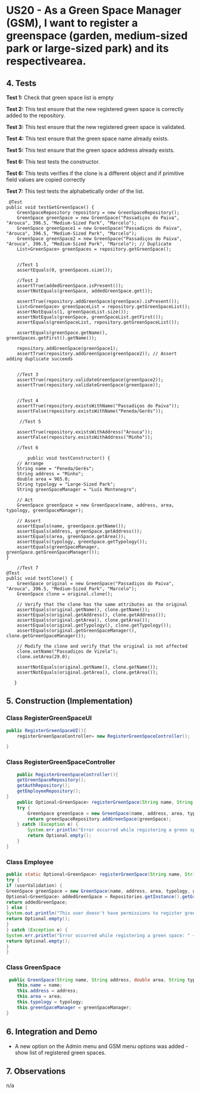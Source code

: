 # US20 - As a Green Space Manager (GSM), I want to register a greenspace (garden, medium-sized park or large-sized park) and its respectivearea.

## 4. Tests 

**Test 1:** Check that green space list is empty

**Test 2:** This test ensure that the new registered green space is correctly added to the repository.

**Test 3:** This test ensure that the new registered green space is validated.

**Test 4:** This test ensure that the green space name already exists.

**Test 5:** This test ensure that the green space address already exists.

**Test 6:** This test tests the constructor.

**Test 6:** This tests verifies if the clone is a different object and if primitive field values are copied correctly

**Test 7:** This test tests the alphabetically order of the list.



	 @Test
    public void testGetGreenSpace() {
        GreenSpaceRepository repository = new GreenSpaceRepository();
        GreenSpace greenSpace = new GreenSpace("Passadiços do Paiva", "Arouca", 396.5, "Medium-Sized Park", "Marcelo");
        GreenSpace greenSpace1 = new GreenSpace("Passadiços do Paiva", "Arouca", 396.5, "Medium-Sized Park", "Marcelo");
        GreenSpace greenSpace2 = new GreenSpace("Passadiços do Paiva", "Arouca", 396.5, "Medium-Sized Park", "Marcelo"); // Duplicate
        List<GreenSpace> greenSpaces = repository.getGreenSpace();


        //Test 1
        assertEquals(0, greenSpaces.size());

        //Test 2
        assertTrue(addedGreenSpace.isPresent());
        assertNotEquals(greenSpace, addedGreenSpace.get());

        assertTrue(repository.addGreenSpace(greenSpace).isPresent()); 
        List<GreenSpace> greenSpaceList = repository.getGreenSpaceList();
        assertNotEquals(1, greenSpaceList.size()); 
        assertNotEquals(greenSpace, greenSpaceList.getFirst());
        assertEquals(greenSpaceList, repository.getGreenSpaceList());

        assertEquals(greenSpace.getName(), greenSpaces.getFirst().getName());

        repository.addGreenSpace(greenSpace1);
        assertTrue(repository.addGreenSpace(greenSpace2)); // Assert adding duplicate succeeds
    

        //Test 3
        assertTrue(repository.validateGreenSpace(greenSpace2));
        assertTrue(repository.validateGreenSpace(greenSpace));


        //Test 4
        assertTrue(repository.existsWithName("Passadiços do Paiva"));
        assertFalse(repository.existsWithName("Peneda/Gerês"));

         //Test 5

        assertTrue(repository.existsWithAddress("Arouca"));
        assertFalse(repository.existsWithAddress("Minho"));

        //Test 6

            public void testConstructor() {
        // Arrange
        String name = "Peneda/Gerês";
        String address = "Minho";
        double area = 965.0;
        String typology = "Large-Sized Park";
        String greenSpaceManager = "Luís Montenegro";

        // Act
        GreenSpace greenSpace = new GreenSpace(name, address, area, typology, greenSpaceManager);

        // Assert
        assertEquals(name, greenSpace.getName());
        assertEquals(address, greenSpace.getAddress());
        assertEquals(area, greenSpace.getArea());
        assertEquals(typology, greenSpace.getTypology());
        assertEquals(greenSpaceManager, greenSpace.getGreenSpaceManager());
    }

        //Test 7
    @Test
    public void testClone() {
        GreenSpace original = new GreenSpace("Passadiços do Paiva", "Arouca", 396.5, "Medium-Sized Park", "Marcelo");
        GreenSpace clone = original.clone();

        // Verify that the clone has the same attributes as the original
        assertEquals(original.getName(), clone.getName());
        assertEquals(original.getAddress(), clone.getAddress());
        assertEquals(original.getArea(), clone.getArea());
        assertEquals(original.getTypology(), clone.getTypology());
        assertEquals(original.getGreenSpaceManager(), clone.getGreenSpaceManager());

        // Modify the clone and verify that the original is not affected
        clone.setName("Passadiços de Vizela");
        clone.setArea(29.0);

        assertNotEquals(original.getName(), clone.getName());
        assertNotEquals(original.getArea(), clone.getArea());

       }


        
        

    




## 5. Construction (Implementation)

### Class RegisterGreenSpaceUI

```java
public RegisterGreenSpaceUI(){
    registerGreenSpaceController= new RegisterGreenSpaceController();

}

```

### Class RegisterGreenSpaceController 

```java
    public RegisterGreenSpaceController(){
    getGreenSpaceRepository();
    getAuthRepository();
    getEmployeeRepository();
}
    public Optional<GreenSpace> registerGreenSpace(String name, String address, double area, String typology, String greenSpaceManager) {
    try {
        GreenSpace greenSpace = new GreenSpace(name, address, area, typology, greenSpaceManager);
        return greenSpaceRepository.addGreenSpace(greenSpace);
    } catch (Exception e) {
        System.err.println("Error occurred while registering a green space: " + e.getMessage());
        return Optional.empty();
    }
}
```

### Class Employee

```java
public static Optional<GreenSpace> registerGreenSpace(String name, String address, double area, String typology, String greenSpaceManager, boolean userValidation) {
try {
if (userValidation) {
GreenSpace greenSpace = new GreenSpace(name, address, area, typology, greenSpaceManager);
Optional<GreenSpace> addedGreenSpace = Repositories.getInstance().getGreenSpaceRepository().addGreenSpace(greenSpace);
return addedGreenSpace;
} else {
System.out.println("This user doesn't have permissions to register green spaces");
return Optional.empty();
}
} catch (Exception e) {
System.err.println("Error occurred while registering a green space: " + e.getMessage());
return Optional.empty();
}
}
```

### Class GreenSpace

```java
 public GreenSpace(String name, String address, double area, String typology, String greenSpaceManager){
    this.name = name;
    this.address = address;
    this.area = area;
    this.typology = typology;
    this.greenSpaceManager = greenSpaceManager;
}
```


## 6. Integration and Demo 

* A new option on the Admin menu and GSM menu options was added - show list of registered green spaces.


## 7. Observations

n/a